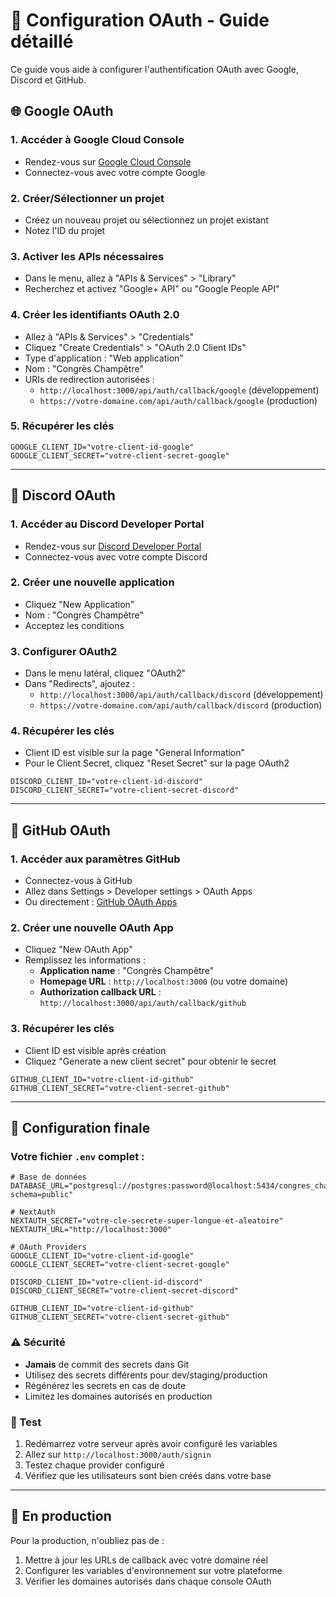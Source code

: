 # 🔐 Configuration OAuth - Guide détaillé

Ce guide vous aide à configurer l'authentification OAuth avec Google, Discord et GitHub.

## 🌐 Google OAuth

### 1. Accéder à Google Cloud Console
- Rendez-vous sur [Google Cloud Console](https://console.cloud.google.com/)
- Connectez-vous avec votre compte Google

### 2. Créer/Sélectionner un projet
- Créez un nouveau projet ou sélectionnez un projet existant
- Notez l'ID du projet

### 3. Activer les APIs nécessaires
- Dans le menu, allez à "APIs & Services" > "Library"
- Recherchez et activez "Google+ API" ou "Google People API"

### 4. Créer les identifiants OAuth 2.0
- Allez à "APIs & Services" > "Credentials"
- Cliquez "Create Credentials" > "OAuth 2.0 Client IDs"
- Type d'application : "Web application"
- Nom : "Congrès Champêtre"
- URIs de redirection autorisées :
  - `http://localhost:3000/api/auth/callback/google` (développement)
  - `https://votre-domaine.com/api/auth/callback/google` (production)

### 5. Récupérer les clés
```env
GOOGLE_CLIENT_ID="votre-client-id-google"
GOOGLE_CLIENT_SECRET="votre-client-secret-google"
```

---

## 💬 Discord OAuth

### 1. Accéder au Discord Developer Portal
- Rendez-vous sur [Discord Developer Portal](https://discord.com/developers/applications)
- Connectez-vous avec votre compte Discord

### 2. Créer une nouvelle application
- Cliquez "New Application"
- Nom : "Congrès Champêtre"
- Acceptez les conditions

### 3. Configurer OAuth2
- Dans le menu latéral, cliquez "OAuth2"
- Dans "Redirects", ajoutez :
  - `http://localhost:3000/api/auth/callback/discord` (développement)
  - `https://votre-domaine.com/api/auth/callback/discord` (production)

### 4. Récupérer les clés
- Client ID est visible sur la page "General Information"
- Pour le Client Secret, cliquez "Reset Secret" sur la page OAuth2

```env
DISCORD_CLIENT_ID="votre-client-id-discord"
DISCORD_CLIENT_SECRET="votre-client-secret-discord"
```

---

## 🐙 GitHub OAuth

### 1. Accéder aux paramètres GitHub
- Connectez-vous à GitHub
- Allez dans Settings > Developer settings > OAuth Apps
- Ou directement : [GitHub OAuth Apps](https://github.com/settings/developers)

### 2. Créer une nouvelle OAuth App
- Cliquez "New OAuth App"
- Remplissez les informations :
  - **Application name** : "Congrès Champêtre"
  - **Homepage URL** : `http://localhost:3000` (ou votre domaine)
  - **Authorization callback URL** : `http://localhost:3000/api/auth/callback/github`

### 3. Récupérer les clés
- Client ID est visible après création
- Cliquez "Generate a new client secret" pour obtenir le secret

```env
GITHUB_CLIENT_ID="votre-client-id-github"
GITHUB_CLIENT_SECRET="votre-client-secret-github"
```

---

## 🔧 Configuration finale

### Votre fichier `.env` complet :
```env
# Base de données
DATABASE_URL="postgresql://postgres:password@localhost:5434/congres_champetre?schema=public"

# NextAuth
NEXTAUTH_SECRET="votre-cle-secrete-super-longue-et-aleatoire"
NEXTAUTH_URL="http://localhost:3000"

# OAuth Providers
GOOGLE_CLIENT_ID="votre-client-id-google"
GOOGLE_CLIENT_SECRET="votre-client-secret-google"

DISCORD_CLIENT_ID="votre-client-id-discord"
DISCORD_CLIENT_SECRET="votre-client-secret-discord"

GITHUB_CLIENT_ID="votre-client-id-github"
GITHUB_CLIENT_SECRET="votre-client-secret-github"
```

### ⚠️ Sécurité
- **Jamais** de commit des secrets dans Git
- Utilisez des secrets différents pour dev/staging/production
- Régénérez les secrets en cas de doute
- Limitez les domaines autorisés en production

### 🧪 Test
1. Redémarrez votre serveur après avoir configuré les variables
2. Allez sur `http://localhost:3000/auth/signin`
3. Testez chaque provider configuré
4. Vérifiez que les utilisateurs sont bien créés dans votre base

---

## 🚀 En production

Pour la production, n'oubliez pas de :
1. Mettre à jour les URLs de callback avec votre domaine réel
2. Configurer les variables d'environnement sur votre plateforme
3. Vérifier les domaines autorisés dans chaque console OAuth